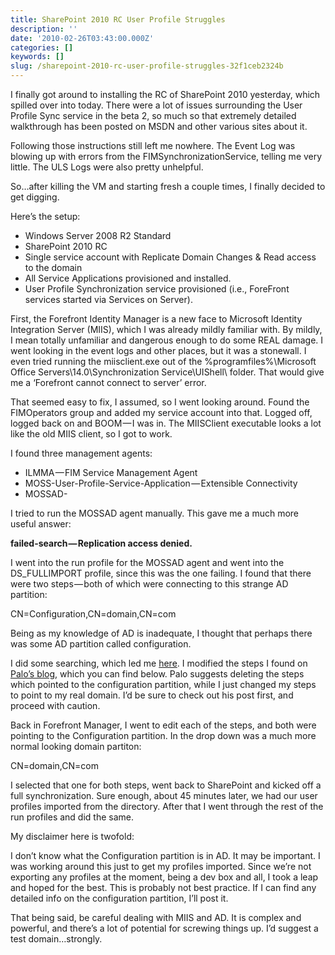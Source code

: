 ```yaml
---
title: SharePoint 2010 RC User Profile Struggles
description: ''
date: '2010-02-26T03:43:00.000Z'
categories: []
keywords: []
slug: /sharepoint-2010-rc-user-profile-struggles-32f1ceb2324b
---
```


I finally got around to installing the RC of SharePoint 2010 yesterday, which spilled over into today. There were a lot of issues surrounding the User Profile Sync service in the beta 2, so much so that extremely detailed walkthrough has been posted on MSDN and other various sites about it.

Following those instructions still left me nowhere. The Event Log was blowing up with errors from the FIMSynchronizationService, telling me very little. The ULS Logs were also pretty unhelpful.

So…after killing the VM and starting fresh a couple times, I finally decided to get digging.

Here’s the setup:

*   Windows Server 2008 R2 Standard
*   SharePoint 2010 RC
*   Single service account with Replicate Domain Changes & Read access to the domain
*   All Service Applications provisioned and installed.
*   User Profile Synchronization service provisioned (i.e., ForeFront services started via Services on Server).

First, the Forefront Identity Manager is a new face to Microsoft Identity Integration Server (MIIS), which I was already mildly familiar with. By mildly, I mean totally unfamiliar and dangerous enough to do some REAL damage. I went looking in the event logs and other places, but it was a stonewall. I even tried running the miisclient.exe out of the %programfiles%\\Microsoft Office Servers\\14.0\\Synchronization Service\\UIShell\\ folder. That would give me a ‘Forefront cannot connect to server’ error.

That seemed easy to fix, I assumed, so I went looking around. Found the FIMOperators group and added my service account into that. Logged off, logged back on and BOOM — I was in. The MIISClient executable looks a lot like the old MIIS client, so I got to work.

I found three management agents:

*   ILMMA — FIM Service Management Agent
*   MOSS-User-Profile-Service-Application — Extensible Connectivity
*   MOSSAD-<name of your AD connection>

I tried to run the MOSSAD agent manually. This gave me a much more useful answer:

**failed-search — Replication access denied.**

I went into the run profile for the MOSSAD agent and went into the DS\_FULLIMPORT profile, since this was the one failing. I found that there were two steps — both of which were connecting to this strange AD partition:

CN=Configuration,CN=domain,CN=com

Being as my knowledge of AD is inadequate, I thought that perhaps there was some AD partition called configuration.

I did some searching, which led me [here](http://blog.jussipalo.com/2010/02/sp2010-fimsynchronizationservice-errors.html). I modified the steps I found on [Palo’s blog](http://blog.jussipalo.com), which you can find below. Palo suggests deleting the steps which pointed to the configuration partition, while I just changed my steps to point to my real domain. I’d be sure to check out his post first, and proceed with caution.

Back in Forefront Manager, I went to edit each of the steps, and both were pointing to the Configuration partition. In the drop down was a much more normal looking domain partiton:

CN=domain,CN=com

I selected that one for both steps, went back to SharePoint and kicked off a full synchronization. Sure enough, about 45 minutes later, we had our user profiles imported from the directory. After that I went through the rest of the run profiles and did the same.

My disclaimer here is twofold:

I don’t know what the Configuration partition is in AD. It may be important. I was working around this just to get my profiles imported. Since we’re not exporting any profiles at the moment, being a dev box and all, I took a leap and hoped for the best. This is probably not best practice. If I can find any detailed info on the configuration partition, I’ll post it.

That being said, be careful dealing with MIIS and AD. It is complex and powerful, and there’s a lot of potential for screwing things up. I’d suggest a test domain…strongly.